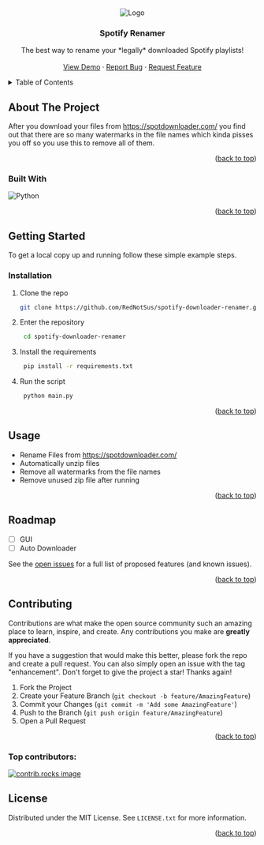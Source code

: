 <a id="readme-top"></a>

<!-- PROJECT LOGO -->
<br />
<div align="center">
    <img src="https://cloud-pe488wul5-hack-club-bot.vercel.app/2spotify__400_x_100_px___1_.png" alt="Logo">
  </a>

<h3 align="center">Spotify Renamer</h3>

  <p align="center">
    The best way to rename your *legally* downloaded Spotify playlists!
    <br />
    <br />
    <a href="https://movies.ch3n.cc">View Demo</a>
    ·
    <a href="https://github.com/RedNotSus/spotify-downloader-renamer/issues">Report Bug</a>
    ·
    <a href="https://github.com/RedNotSus/spotify-downloader-renamer/issues">Request Feature</a>
  </p>
</div>

<!-- TABLE OF CONTENTS -->
<details>
  <summary>Table of Contents</summary>
  <ol>
    <li>
      <a href="#about-the-project">About The Project</a>
      <ul>
        <li><a href="#built-with">Built With</a></li>
      </ul>
    </li>
    <li>
      <a href="#getting-started">Getting Started</a>
      <ul>
        <li><a href="#prerequisites">Prerequisites</a></li>
        <li><a href="#installation">Installation</a></li>
      </ul>
    </li>
    <li><a href="#usage">Usage</a></li>
    <li><a href="#roadmap">Roadmap</a></li>
    <li><a href="#contributing">Contributing</a></li>
    <li><a href="#license">License</a></li>
    <li><a href="#contact">Contact</a></li>
    <li><a href="#acknowledgments">Acknowledgments</a></li>
  </ol>
</details>

<!-- ABOUT THE PROJECT -->

## About The Project

After you download your files from https://spotdownloader.com/ you find out that there are so many watermarks in the file names which kinda pisses you off so you use this to remove all of them.

<p align="right">(<a href="#readme-top">back to top</a>)</p>

### Built With

![Python](https://img.shields.io/badge/python-3670A0?style=for-the-badge&logo=python&logoColor=ffdd54)

<p align="right">(<a href="#readme-top">back to top</a>)</p>

<!-- GETTING STARTED -->

## Getting Started

To get a local copy up and running follow these simple example steps.

### Installation

1. Clone the repo
   ```sh
   git clone https://github.com/RedNotSus/spotify-downloader-renamer.git
   ```
2. Enter the repository
   ```sh
    cd spotify-downloader-renamer
   ```
3. Install the requirements
   ```sh
    pip install -r requirements.txt
   ```
4. Run the script
   ```sh
    python main.py
   ```

<p align="right">(<a href="#readme-top">back to top</a>)</p>

<!-- USAGE EXAMPLES -->

## Usage

- Rename Files from https://spotdownloader.com/
- Automatically unzip files
- Remove all watermarks from the file names
- Remove unused zip file after running

<p align="right">(<a href="#readme-top">back to top</a>)</p>

<!-- ROADMAP -->

## Roadmap

- [ ] GUI
- [ ] Auto Downloader

See the [open issues](https://github.com/RedNotSus/spotify-downloader-renamer/issues) for a full list of proposed features (and known issues).

<p align="right">(<a href="#readme-top">back to top</a>)</p>

<!-- CONTRIBUTING -->

## Contributing

Contributions are what make the open source community such an amazing place to learn, inspire, and create. Any contributions you make are **greatly appreciated**.

If you have a suggestion that would make this better, please fork the repo and create a pull request. You can also simply open an issue with the tag "enhancement".
Don't forget to give the project a star! Thanks again!

1. Fork the Project
2. Create your Feature Branch (`git checkout -b feature/AmazingFeature`)
3. Commit your Changes (`git commit -m 'Add some AmazingFeature'`)
4. Push to the Branch (`git push origin feature/AmazingFeature`)
5. Open a Pull Request

<p align="right">(<a href="#readme-top">back to top</a>)</p>

### Top contributors:

<a href="https://github.com/rednotsus/spotify-downloader-renamer/graphs/contributors">
  <img src="https://contrib.rocks/image?repo=rednotsus/spotify-downloader-renamer" alt="contrib.rocks image" />
</a>

<!-- LICENSE -->

## License

Distributed under the MIT License. See `LICENSE.txt` for more information.

<p align="right">(<a href="#readme-top">back to top</a>)</p>
